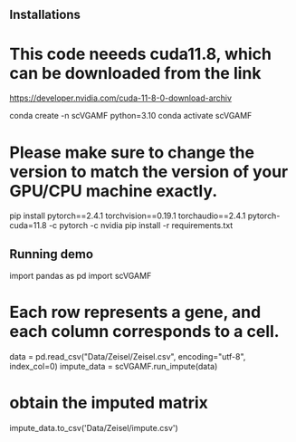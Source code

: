 ## Installations

# This code neeeds cuda11.8, which can be downloaded from the link
https://developer.nvidia.com/cuda-11-8-0-download-archiv


conda create -n scVGAMF python=3.10
conda activate scVGAMF
# Please make sure to change the version to match the version of your GPU/CPU machine exactly.
pip install pytorch==2.4.1 torchvision==0.19.1 torchaudio==2.4.1  pytorch-cuda=11.8 -c pytorch -c nvidia
pip install -r requirements.txt


## Running demo

import pandas as pd
import scVGAMF

# Each row represents a gene, and each column corresponds to a cell.
data = pd.read_csv("Data/Zeisel/Zeisel.csv", encoding="utf-8", index_col=0)
impute_data = scVGAMF.run_impute(data)
# obtain the imputed matrix
impute_data.to_csv('Data/Zeisel/impute.csv')
